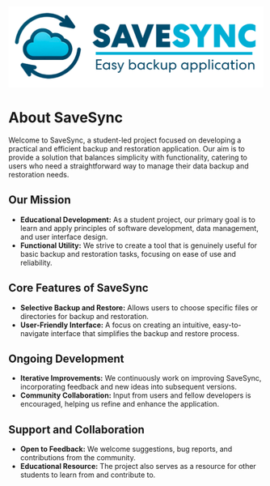 <img src="assets/logo-extented.png" width="600">

# About SaveSync

Welcome to SaveSync, a student-led project focused on developing a practical and efficient backup and restoration application. Our aim is to provide a solution that balances simplicity with functionality, catering to users who need a straightforward way to manage their data backup and restoration needs.

## Our Mission

- __Educational Development:__ As a student project, our primary goal is to learn and apply principles of software development, data management, and user interface design.
- __Functional Utility:__ We strive to create a tool that is genuinely useful for basic backup and restoration tasks, focusing on ease of use and reliability.

## Core Features of SaveSync

- __Selective Backup and Restore:__ Allows users to choose specific files or directories for backup and restoration.
- __User-Friendly Interface:__ A focus on creating an intuitive, easy-to-navigate interface that simplifies the backup and restore process.

## Ongoing Development

- __Iterative Improvements:__ We continuously work on improving SaveSync, incorporating feedback and new ideas into subsequent versions.
- __Community Collaboration:__ Input from users and fellow developers is encouraged, helping us refine and enhance the application.

## Support and Collaboration

- __Open to Feedback:__ We welcome suggestions, bug reports, and contributions from the community.
- __Educational Resource:__ The project also serves as a resource for other students to learn from and contribute to.
